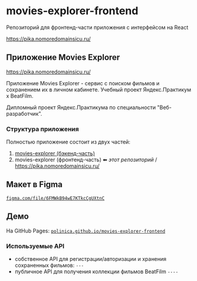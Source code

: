 # movies-explorer-frontend

Репозиторий для фронтенд-части приложения с интерфейсом на React

https://pika.nomoredomainsicu.ru/

## Приложение Movies Explorer

https://pika.nomoredomainsicu.ru/

Приложение Movies Explorer - сервис с поиском фильмов и сохранением их в личном кабинете. Учебный проект Яндекс.Практикум х BeatFilm.

Дипломный проект Яндекс.Практикума по специальности "Веб-разработчик".

### Структура приложения

Полностью приложение состоит из двух частей:

1. [movies-explorer (бэкенд-часть)](https://github.com/Polinica/movies-explorer-api)
2. movies-explorer (фронтенд-часть) ⬅ _этот репозиторий_ / https://pika.nomoredomainsicu.ru/

## Макет в Figma

[`figma.com/file/6FMWkB94wE7KTkcCgUXtnC`](https://www.figma.com/file/6FMWkB94wE7KTkcCgUXtnC/light-1?node-id=24%3A718&mode=dev)

## Демо

На GitHub Pages:
[`polinica.github.io/movies-explorer-frontend`](https://polinica.github.io/movies-explorer-frontend/)

### Используемые API

- собственное API для регистрации/авторизации и хранения сохраненных фильмов:
  `---`
- публичное API для получения коллекции фильмов BeatFilm `----`
